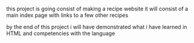 this project is going consist of making a recipe website it will consist of 
a main index page with links to a few other recipes

by the end of this project i will have demonstrated what i have learned in HTML and competencies with the language
